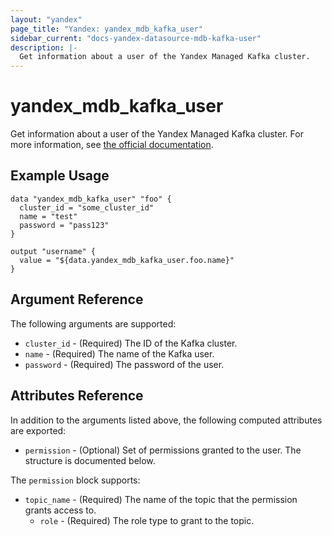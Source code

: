 ```yaml
---
layout: "yandex"
page_title: "Yandex: yandex_mdb_kafka_user"
sidebar_current: "docs-yandex-datasource-mdb-kafka-user"
description: |-
  Get information about a user of the Yandex Managed Kafka cluster.
---
```


# yandex\_mdb\_kafka\_user

Get information about a user of the Yandex Managed Kafka cluster. For more information, see
[the official documentation](https://cloud.yandex.com/docs/managed-kafka/concepts).

## Example Usage

```hcl
data "yandex_mdb_kafka_user" "foo" {
  cluster_id = "some_cluster_id"
  name = "test"
  password = "pass123"
}

output "username" {
  value = "${data.yandex_mdb_kafka_user.foo.name}"
}
```

## Argument Reference

The following arguments are supported:

* `cluster_id` - (Required) The ID of the Kafka cluster.
* `name` - (Required) The name of the Kafka user.
* `password` - (Required) The password of the user.

## Attributes Reference

In addition to the arguments listed above, the following computed attributes are
exported:

* `permission` - (Optional) Set of permissions granted to the user. The structure is documented below.

The `permission` block supports:

* `topic_name` - (Required) The name of the topic that the permission grants access to.
  * `role` - (Required) The role type to grant to the topic.
